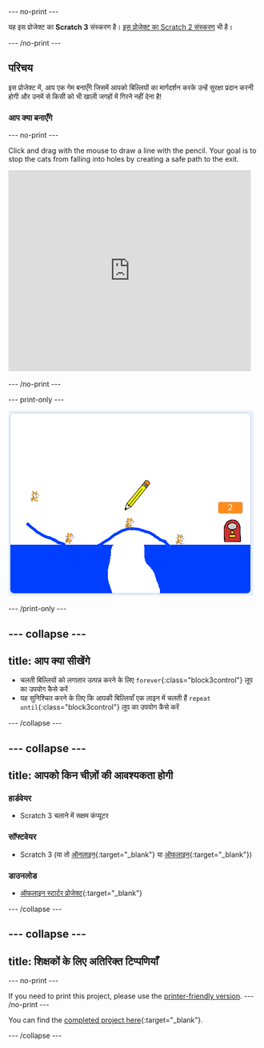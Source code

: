 \--- no-print \---

यह इस प्रोजेक्ट का **Scratch 3** संस्करण है। [इस प्रोजेक्ट का Scratch 2 संस्करण](https://projects.raspberrypi.org/en/projects/cats-scratch2) भी है।

\--- /no-print \---

## परिचय

इस प्रोजेक्ट में, आप एक गेम बनाएँगे जिसमें आपको बिल्लियों का मार्गदर्शन करके उन्हें सुरक्षा प्रदान करनी होगी और उनमें से किसी को भी खाली जगहों में गिरने नहीं देना है!

### आप क्या बनाएँगे

\--- no-print \---

Click and drag with the mouse to draw a line with the pencil. Your goal is to stop the cats from falling into holes by creating a safe path to the exit.

<div class="scratch-preview">
  <iframe allowtransparency="true" width="485" height="402" src="https://scratch.mit.edu/projects/embed/253667883/?autostart=false" frameborder="0" scrolling="no"></iframe>
</div>

\--- /no-print \---

\--- print-only \---

![Cats finished](images/cats-finished.png)

\--- /print-only \---

## \--- collapse \---

## title: आप क्या सीखेंगे

+ चलती बिल्लियों को लगातार उत्पन्न करने के लिए `forever`{:class="block3control"} लूप का उपयोग कैसे करें
+ यह सुनिश्चित करने के लिए कि आपकी बिल्लियाँ एक लाइन में चलती हैं `repeat until`{:class="block3control"} लूप का उपयोग कैसे करें

\--- /collapse \---

## \--- collapse \---

## title: आपको किन चीज़ों की आवश्यकता होगी

### हार्डवेयर

+ Scratch 3 चलाने में सक्षम कंप्यूटर

### सॉफ्टवेयर

+ Scratch 3 (या तो [ऑनलाइन](http://rpf.io/scratchon){:target="_blank"} या [ऑफलाइन](http://rpf.io/scratchoff){:target="_blank"})

### डाउनलोड

+ [ऑफलाइन स्टार्टर प्रोजेक्ट](http://rpf.io/p/en/cats-go){:target="_blank"}

\--- /collapse \---

## \--- collapse \---

## title: शिक्षकों के लिए अतिरिक्त टिप्पणियाँ

\--- no-print \---

If you need to print this project, please use the [printer-friendly version](https://projects.raspberrypi.org/en/projects/cats/print). \--- /no-print \---

You can find the [completed project here](http://rpf.io/p/en/cats-get){:target="_blank"}.

\--- /collapse \---